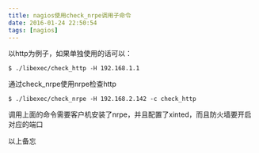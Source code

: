 ```yaml
---
title: nagios使用check_nrpe调用子命令 
date: 2016-01-24 22:50:54
tags: [nagios]
---
```


以http为例子，如果单独使用的话可以：

    $ ./libexec/check_http -H 192.168.1.1

通过check_nrpe使用nrpe检查http

    $ ./libexec/check_nrpe -H 192.168.2.142 -c check_http

调用上面的命令需要客户机安装了nrpe，并且配置了xinted，而且防火墙要开启对应的端口

以上备忘
